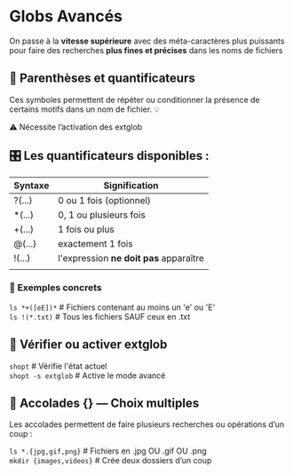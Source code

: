 # Globs Avancés

On passe à la **vitesse supérieure** avec des méta-caractères plus puissants pour faire des recherches **plus fines et précises** dans les noms de fichiers



## **🧩 Parenthèses et quantificateurs**

Ces symboles permettent de répéter ou conditionner la présence de certains motifs dans un nom de fichier. 💡

⚠️ Nécessite l’activation des extglob

## **🎛️ Les quantificateurs disponibles :**

| **Syntaxe** | **Signification**                       |
|-------------|-----------------------------------------|
| ?(...)      | 0 ou 1 fois (optionnel)                 |
| *(...)     | 0, 1 ou plusieurs fois                  |
| +(...)      | 1 fois ou plus                          |
| @(...)      | exactement 1 fois                       |
| !(...)      | l'expression **ne doit pas** apparaître |
|            |                                        |

### **🧪 Exemples concrets**

`ls *+([eE])*` # Fichiers contenant au moins un 'e' ou 'E'  
`ls !(*.txt)` # Tous les fichiers SAUF ceux en .txt



## **🧰 Vérifier ou activer extglob**

`shopt` # Vérifie l'état actuel  
`shopt -s extglob` # Active le mode avancé



## **🎯 Accolades {} — Choix multiples**

Les accolades permettent de faire plusieurs recherches ou opérations d’un coup :

`ls *.{jpg,gif,png}` # Fichiers en .jpg OU .gif OU .png  
`mkdir {images,videos}` # Crée deux dossiers d’un coup

